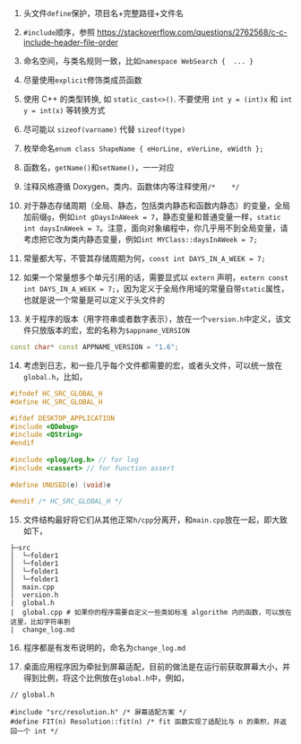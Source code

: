 1. 头文件`define`保护，项目名+完整路径+文件名

2. `#include`顺序，参照 https://stackoverflow.com/questions/2762568/c-c-include-header-file-order

3. 命名空间，与类名规则一致，比如`namespace WebSearch {  ... }`

4. 尽量使用`explicit`修饰类成员函数

5. 使用 C++ 的类型转换, 如 `static_cast<>()`. 不要使用 `int y = (int)x` 和 `int y = int(x)` 等转换方式

6. 尽可能以 `sizeof(varname)` 代替 `sizeof(type)`

7. 枚举命名`enum class ShapeName { eHorLine, eVerLine, eWidth };`

8. 函数名，`getName()`和`setName()`，一一对应

9. 注释风格遵循 Doxygen，类内、函数体内等注释使用`/*    */`

10. 对于静态存储周期（全局、静态，包括类内静态和函数内静态）的变量，全局加前缀`g`，例如`int gDaysInAWeek = 7`，静态变量和普通变量一样，`static int daysInAWeek = 7`。注意，面向对象编程中，你几乎用不到全局变量，请考虑把它改为类内静态变量，例如`int MYClass::daysInAWeek = 7;`

11. 常量都大写，不管其存储周期为何，`const int DAYS_IN_A_WEEK = 7;`

12. 如果一个常量想多个单元引用的话，需要显式以 `extern` 声明，`extern const int DAYS_IN_A_WEEK = 7;`，因为定义于全局作用域的常量自带`static`属性，也就是说一个常量是可以定义于头文件的

13. 关于程序的版本（用字符串或者数字表示），放在一个`version.h`中定义，该文件只放版本的宏，宏的名称为`$appname_VERSION`

```c++
const char* const APPNAME_VERSION = "1.6";
```

14. 考虑到日志，和一些几乎每个文件都需要的宏，或者头文件，可以统一放在`global.h`，比如，

```c++
#ifndef HC_SRC_GLOBAL_H
#define HC_SRC_GLOBAL_H

#ifdef DESKTOP_APPLICATION
#include <QDebug>
#include <QString>
#endif
   
#include <plog/Log.h> // for log
#include <cassert> // for function assert
   
#define UNUSED(e) (void)e
   
#endif /* HC_SRC_GLOBAL_H */
```

15. 文件结构最好将它们从其他正常`h/cpp`分离开，和`main.cpp`放在一起，即大致如下，

```
├─src
│  └─folder1
│  └─folder1
│  └─folder1
│  └─folder1
│  main.cpp
│  version.h
|  global.h
|  global.cpp # 如果你的程序需要自定义一些类如标准 algorithm 内的函数，可以放在这里，比如字符串割
|  change_log.md
```

16. 程序都是有发布说明的，命名为`change_log.md`

17. 桌面应用程序因为牵扯到屏幕适配，目前的做法是在运行前获取屏幕大小，并得到比例，将这个比例放在`global.h`中，例如，

```
// global.h

#include "src/resolution.h" /* 屏幕适配方案 */
#define FIT(n) Resolution::fit(n) /* fit 函数实现了适配比与 n 的乘积，并返回一个 int */
```
   
